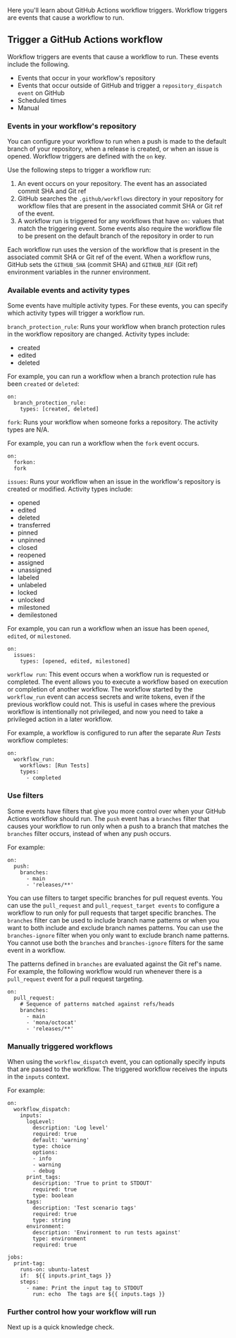 Here you'll learn about GitHub Actions workflow triggers. Workflow triggers are events that cause a workflow to run. 

## Trigger a GitHub Actions workflow

Workflow triggers are events that cause a workflow to run. These events include the following.

- Events that occur in your workflow's repository
- Events that occur outside of GitHub and trigger a `repository_dispatch event` on GitHub
- Scheduled times
- Manual

### Events in your workflow's repository

You can configure your workflow to run when a push is made to the default branch of your repository, when a release is created, or when an issue is opened. Workflow triggers are defined with the `on` key.

Use the following steps to trigger a workflow run:

1. An event occurs on your repository. The event has an associated commit SHA and Git ref
2. GitHub searches the `.github/workflows` directory in your repository for workflow files that are present in the associated commit SHA or Git ref of the event.
3. A workflow run is triggered for any workflows that have `on:` values that match the triggering event. Some events also require the workflow file to be present on the default branch of the repository in order to run

Each workflow run uses the version of the workflow that is present in the associated commit SHA or Git ref of the event. When a workflow runs, GitHub sets the `GITHUB_SHA` (commit SHA) and `GITHUB_REF` (Git ref) environment variables in the runner environment.

### Available events and activity types

Some events have multiple activity types. For these events, you can specify which activity types will trigger a workflow run.

`branch_protection_rule`: Runs your workflow when branch protection rules in the workflow repository are changed. Activity types include:
- created
- edited
- deleted

For example, you can run a workflow when a branch protection rule has been `created` or `deleted`:

```
on:
  branch_protection_rule:
    types: [created, deleted]
```

`fork`: Runs your workflow when someone forks a repository. The activity types are N/A.

For example, you can run a workflow when the `fork` event occurs.

```
on:
  forkon:
  fork
```

`issues`: Runs your workflow when an issue in the workflow's repository is created or modified. Activity types include:
- opened
- edited
- deleted
- transferred
- pinned
- unpinned
- closed
- reopened
- assigned
- unassigned
- labeled
- unlabeled
- locked
- unlocked
- milestoned
- demilestoned

For example, you can run a workflow when an issue has been `opened`, `edited`, or `milestoned`.

```
on:
  issues:
    types: [opened, edited, milestoned]
```

`workflow run`: This event occurs when a workflow run is requested or completed. The event allows you to execute a workflow based on execution or completion of another workflow. The workflow started by the `workflow_run` event can access secrets and write tokens, even if the previous workflow could not. This is useful in cases where the previous workflow is intentionally not privileged, and now you need to take a privileged action in a later workflow.

For example, a workflow is configured to run after the separate *Run Tests* workflow completes:

```
on:
  workflow_run:
    workflows: [Run Tests]
    types:
      - completed
 ```
 
### Use filters

Some events have filters that give you more control over when your GitHub Actions workflow should run. The `push` event has a `branches` filter that causes your workflow to run only when a push to a branch that matches the `branches` filter occurs, instead of when any push occurs.

For example:

```
on:
  push:
    branches:
      - main
      - 'releases/**'
```

You can use filters to target specific branches for pull request events. You can use the `pull_request` and `pull_request_target events` to configure a workflow to run only for pull requests that target specific branches. The `branches` filter can be used to include branch name patterns or when you want to both include and exclude branch names patterns. You can use the `branches-ignore` filter when you only want to exclude branch name patterns. You cannot use both the `branches` and `branches-ignore` filters for the same event in a workflow.

The patterns defined in `branches` are evaluated against the Git ref's name. For example, the following workflow would run whenever there is a `pull_request` event for a pull request targeting.

```
on:
  pull_request:
    # Sequence of patterns matched against refs/heads
    branches:    
      - main
      - 'mona/octocat'
      - 'releases/**'
```

### Manually triggered workflows

When using the `workflow_dispatch` event, you can optionally specify inputs that are passed to the workflow. The triggered workflow receives the inputs in the `inputs` context.

For example:

```
on:
  workflow_dispatch:
    inputs:
      logLevel:
        description: 'Log level'
        required: true
        default: 'warning' 
        type: choice
        options:
        - info
        - warning
        - debug 
      print_tags:
        description: 'True to print to STDOUT'
        required: true 
        type: boolean 
      tags:
        description: 'Test scenario tags'
        required: true 
        type: string
      environment:
        description: 'Environment to run tests against'
        type: environment
        required: true 

jobs:
  print-tag:
    runs-on: ubuntu-latest
    if:  ${{ inputs.print_tags }} 
    steps:
      - name: Print the input tag to STDOUT
        run: echo  The tags are ${{ inputs.tags }} 
```

### Further control how your workflow will run



Next up is a quick knowledge check.

<!-- - - - - - - - - - - - - - - - - - - - - - - - - - - - - - - - - - - - - - - - -->

<!-- Do not add a unit summary or references/links -->
